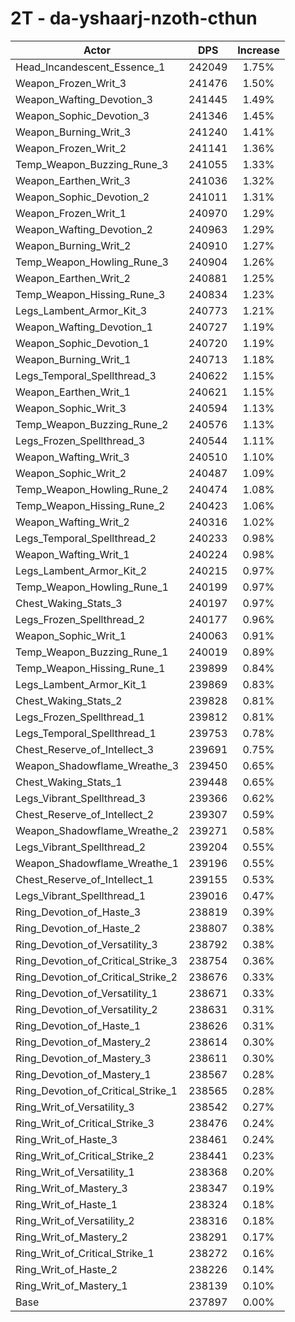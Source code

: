 # 2T - da-yshaarj-nzoth-cthun
| Actor | DPS | Increase |
|---|:---:|:---:|
|Head_Incandescent_Essence_1|242049|1.75%|
|Weapon_Frozen_Writ_3|241476|1.50%|
|Weapon_Wafting_Devotion_3|241445|1.49%|
|Weapon_Sophic_Devotion_3|241346|1.45%|
|Weapon_Burning_Writ_3|241240|1.41%|
|Weapon_Frozen_Writ_2|241141|1.36%|
|Temp_Weapon_Buzzing_Rune_3|241055|1.33%|
|Weapon_Earthen_Writ_3|241036|1.32%|
|Weapon_Sophic_Devotion_2|241011|1.31%|
|Weapon_Frozen_Writ_1|240970|1.29%|
|Weapon_Wafting_Devotion_2|240963|1.29%|
|Weapon_Burning_Writ_2|240910|1.27%|
|Temp_Weapon_Howling_Rune_3|240904|1.26%|
|Weapon_Earthen_Writ_2|240881|1.25%|
|Temp_Weapon_Hissing_Rune_3|240834|1.23%|
|Legs_Lambent_Armor_Kit_3|240773|1.21%|
|Weapon_Wafting_Devotion_1|240727|1.19%|
|Weapon_Sophic_Devotion_1|240720|1.19%|
|Weapon_Burning_Writ_1|240713|1.18%|
|Legs_Temporal_Spellthread_3|240622|1.15%|
|Weapon_Earthen_Writ_1|240621|1.15%|
|Weapon_Sophic_Writ_3|240594|1.13%|
|Temp_Weapon_Buzzing_Rune_2|240576|1.13%|
|Legs_Frozen_Spellthread_3|240544|1.11%|
|Weapon_Wafting_Writ_3|240510|1.10%|
|Weapon_Sophic_Writ_2|240487|1.09%|
|Temp_Weapon_Howling_Rune_2|240474|1.08%|
|Temp_Weapon_Hissing_Rune_2|240423|1.06%|
|Weapon_Wafting_Writ_2|240316|1.02%|
|Legs_Temporal_Spellthread_2|240233|0.98%|
|Weapon_Wafting_Writ_1|240224|0.98%|
|Legs_Lambent_Armor_Kit_2|240215|0.97%|
|Temp_Weapon_Howling_Rune_1|240199|0.97%|
|Chest_Waking_Stats_3|240197|0.97%|
|Legs_Frozen_Spellthread_2|240177|0.96%|
|Weapon_Sophic_Writ_1|240063|0.91%|
|Temp_Weapon_Buzzing_Rune_1|240019|0.89%|
|Temp_Weapon_Hissing_Rune_1|239899|0.84%|
|Legs_Lambent_Armor_Kit_1|239869|0.83%|
|Chest_Waking_Stats_2|239828|0.81%|
|Legs_Frozen_Spellthread_1|239812|0.81%|
|Legs_Temporal_Spellthread_1|239753|0.78%|
|Chest_Reserve_of_Intellect_3|239691|0.75%|
|Weapon_Shadowflame_Wreathe_3|239450|0.65%|
|Chest_Waking_Stats_1|239448|0.65%|
|Legs_Vibrant_Spellthread_3|239366|0.62%|
|Chest_Reserve_of_Intellect_2|239307|0.59%|
|Weapon_Shadowflame_Wreathe_2|239271|0.58%|
|Legs_Vibrant_Spellthread_2|239204|0.55%|
|Weapon_Shadowflame_Wreathe_1|239196|0.55%|
|Chest_Reserve_of_Intellect_1|239155|0.53%|
|Legs_Vibrant_Spellthread_1|239016|0.47%|
|Ring_Devotion_of_Haste_3|238819|0.39%|
|Ring_Devotion_of_Haste_2|238807|0.38%|
|Ring_Devotion_of_Versatility_3|238792|0.38%|
|Ring_Devotion_of_Critical_Strike_3|238754|0.36%|
|Ring_Devotion_of_Critical_Strike_2|238676|0.33%|
|Ring_Devotion_of_Versatility_1|238671|0.33%|
|Ring_Devotion_of_Versatility_2|238631|0.31%|
|Ring_Devotion_of_Haste_1|238626|0.31%|
|Ring_Devotion_of_Mastery_2|238614|0.30%|
|Ring_Devotion_of_Mastery_3|238611|0.30%|
|Ring_Devotion_of_Mastery_1|238567|0.28%|
|Ring_Devotion_of_Critical_Strike_1|238565|0.28%|
|Ring_Writ_of_Versatility_3|238542|0.27%|
|Ring_Writ_of_Critical_Strike_3|238476|0.24%|
|Ring_Writ_of_Haste_3|238461|0.24%|
|Ring_Writ_of_Critical_Strike_2|238441|0.23%|
|Ring_Writ_of_Versatility_1|238368|0.20%|
|Ring_Writ_of_Mastery_3|238347|0.19%|
|Ring_Writ_of_Haste_1|238324|0.18%|
|Ring_Writ_of_Versatility_2|238316|0.18%|
|Ring_Writ_of_Mastery_2|238291|0.17%|
|Ring_Writ_of_Critical_Strike_1|238272|0.16%|
|Ring_Writ_of_Haste_2|238226|0.14%|
|Ring_Writ_of_Mastery_1|238139|0.10%|
|Base|237897|0.00%|
